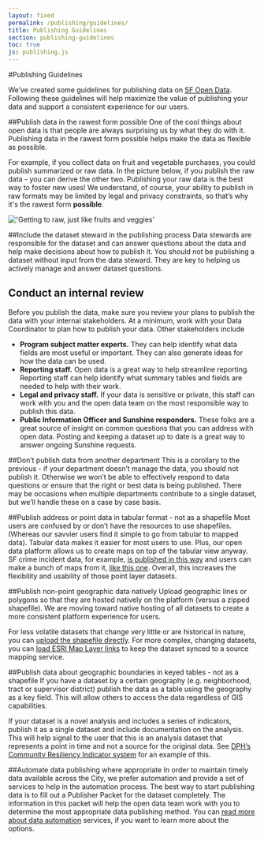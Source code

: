 ```yaml
---
layout: fixed
permalink: /publishing/guidelines/
title: Publishing Guidelines
section: publishing-guidelines
toc: true
js: publishing.js
---
```


#Publishing Guidelines

We’ve created some guidelines for publishing data on [SF Open Data](https://data.sfgov.org). Following these guidelines will help maximize the value of publishing your data and support a consistent experience for our users.

##Publish data in the rawest form possible
One of the cool things about open data is that people are always surprising us by what they do with it. Publishing data in the rawest form possible helps make the data as flexible as possible.

For example, if you collect data on fruit and vegetable purchases, you could publish summarized or raw data. In the picture below, if you publish the raw data - you can derive the other two. Publishing your raw data is the best way to foster new uses! We understand, of course, your ability to publish in raw formats may be limited by legal and privacy constraints, so that’s why it's the rawest form **possible**.

!['Getting to raw, just like fruits and veggies']({{site.baseurl}}/assets/img/publishing/fruits_veggies.png)

##Include the dataset steward in the publishing process
Data stewards are responsible for the dataset and can answer questions about the data and help make decisions about how to publish it. You should not be publishing a dataset without input from the data steward. They are key to helping us actively manage and answer dataset questions. 

## Conduct an internal review
Before you publish the data, make sure you review your plans to publish the data with your internal stakeholders. At a minimum, work with your Data Coordinator to plan how to publish your data. Other stakeholders include

 - **Program subject matter experts.** They can help identify what data fields are most useful or important. They can also generate ideas for how the data can be used.
 - **Reporting staff.** Open data is a great way to help streamline reporting. Reporting staff can help identify what summary tables and fields are needed to help with their work.
 - **Legal and privacy staff.** If your data is sensitive or private, this staff can work with you and the open data team on the most responsible way to publish this data.
 - **Public Information Officer and Sunshine responders.** These folks are a great source of insight on common questions that you can address with open data. Posting and keeping a dataset up to date is a great way to answer ongoing Sunshine requests.

##Don’t publish data from another department
This is a corollary to the previous - if your department doesn’t manage the data, you should not publish it. Otherwise we won’t be able to effectively respond to data questions or ensure that the right or best data is being published. There may be occasions when multiple departments contribute to a single dataset, but we’ll handle these on a case by case basis.

##Publish address or point data in tabular format - not as a shapefile
Most users are confused by or don’t have the resources to use shapefiles. (Whereas our savvier users find it simple to go from tabular to mapped data). Tabular data makes it easier for most users to use. Plus, our open data platform allows us to create maps on top of the tabular view anyway. SF crime incident data, for example, [is published in this way](https://data.sfgov.org/Public-Safety/SFPD-Incidents-from-1-January-2014/tmnf-yvry) and users can make a bunch of maps from it, [like this one](https://data.sfgov.org/Public-Safety/West-Portal-Area/yani-faij). Overall, this increases the flexibility and usability of those point layer datasets.

##Publish non-point geographic data natively
Upload geographic lines or polygons so that they are hosted natively on the platform (versus a zipped shapefile). We are moving toward native hosting of all datasets to create a more consistent platform experience for users.

For less volatile datasets that change very little or are historical in nature, you can [upload the shapefile directly](https://support.socrata.com/hc/en-us/articles/202950488-Host-geospatial-files-using-Socrata-Mondara). For more complex, changing datasets, you can [load ESRI Map Layer links](https://support.socrata.com/hc/en-us/articles/202950498-Connect-an-ESRI-map-layer) to keep the dataset synced to a source mapping service.

##Publish data about geographic boundaries in keyed tables - not as a shapefile
If you have a dataset by a certain geography (e.g. neighborhood, tract or supervisor district) publish the data as a table using the geography as a key field. This will allow others to access the data regardless of GIS capabilities.

If your dataset is a novel analysis and includes a series of indicators, publish it as a single dataset and include documentation on the analysis. This will help signal to the user that this is an analysis dataset that represents a point in time and not a source for the original data. See [DPH’s Community Resiliency Indicator system](https://www.google.com/url?q=https://data.sfgov.org/Health-and-Social-Services/Community-Resiliency-Indicator-System/banc-xdvr) for an example of this.

##Automate data publishing where appropriate
In order to maintain timely data available across the City, we prefer automation and provide a set of services to help in the automation process. The best way to start publishing data is to fill out a Publisher Packet for the dataset completely. The information in this packet will help the open data team work with you to determine the most appropriate data publishing method. You can [read more about data automation]({{site.baseurl}}/publishing/automation) services, if you want to learn more about the options.
